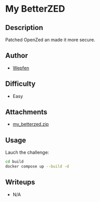 # My BetterZED

## Description 
Patched OpenZed an made it more secure.

## Author
- [Wepfen](https://x.com/wepfen)

## Difficulty
- Easy

## Attachments
- [my_betterzed.zip](attachments/my_betterzed.zip)

## Usage

Lauch the challenge:
```sh
cd build 
docker compose up --build -d
```

## Writeups
- N/A
